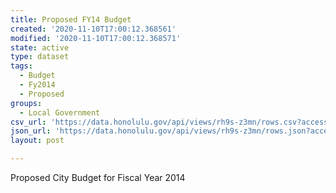 ```yaml
---
title: Proposed FY14 Budget
created: '2020-11-10T17:00:12.368561'
modified: '2020-11-10T17:00:12.368571'
state: active
type: dataset
tags:
  - Budget
  - Fy2014
  - Proposed
groups:
  - Local Government
csv_url: 'https://data.honolulu.gov/api/views/rh9s-z3mn/rows.csv?accessType=DOWNLOAD'
json_url: 'https://data.honolulu.gov/api/views/rh9s-z3mn/rows.json?accessType=DOWNLOAD'
layout: post

---
```

Proposed City Budget for Fiscal Year 2014
